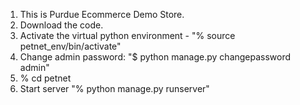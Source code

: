 1. This is Purdue Ecommerce Demo Store.
2. Download the code.
3. Activate the virtual python environment - "% source petnet_env/bin/activate"
4. Change admin password: "$ python manage.py changepassword admin"
5. % cd petnet
6. Start server "% python manage.py runserver"
